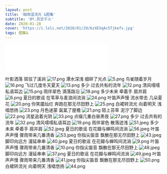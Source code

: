 ```yaml
---
layout: post
title: '细雨湿流光 &图集'
subtitle: 'BY.风恋千火'
date: 2020-01-28
cover: 'https://i.loli.net/2020/01/29/6zXEVqAc5Tjkefs.jpg'
tags: 图集&
---
```


<iframe frameborder="no" border="0" marginwidth="0" marginheight="0" width=330 height=86 src="//music.163.com/outchain/player?type=2&id=465920701&auto=1&height=66"></iframe>

<br/>

叶影洒落 斑驳了溪涧
![17.png](https://i.loli.net/2020/01/29/D5cW2nutj6RvzlQ.png)
潭水深浅 细碎了光点
![5.png](https://i.loli.net/2020/08/09/qASPGVNZB5zpLw3.png)
鸟雀随着岁月
![16.png](https://i.loli.net/2020/01/28/3yYpAWPL6VQgROa.png)
飞过几度冬天夏天
![13.png](https://i.loli.net/2020/01/28/6Lj9vuOPf1T8omh.png)
多少 过去共有的流年
![12.png](https://i.loli.net/2020/01/28/JdXBpeTWMt7qU9u.png)
清风嚅嚅私语耳边
![15.png](https://i.loli.net/2020/01/28/YMJi14QbZy9vsNK.png)
雨伴翠色 滴落路沿
![18.png](https://i.loli.net/2020/01/28/U4XgMRZpDG61ylN.png)
多少未来 牵着手 肩并肩
![6.png](https://i.loli.net/2020/01/28/sRGbOScwYK7vNB6.jpg)
夏日的歌谣 在苇草与麦浪间流淌
![24.png](https://i.loli.net/2020/01/28/W5s2zJcL1bpCftU.png)
叶笛声声慢 流水带去 几朵夏花
![20.png](https://i.loli.net/2020/01/28/qhtiaB9I8PvmsXW.png)
你笑靥灿烂 奔跑在那无尽田野上
![25.png](https://i.loli.net/2020/01/28/VjtkIAYEz3rh29a.png)
白裙转流光 向着明天 浅唱悠扬
![23.png](https://i.loli.net/2020/01/28/uKFdPHO2JTx9laS.png)
月色迷蒙 氤氲了屋檐
![21.png](https://i.loli.net/2020/01/28/TRCWJcQbivDZfXF.png)
陌上苔草 泥泞了脚边
![22.png](https://i.loli.net/2020/02/20/Wftq7OJU4rQX1Cg.png)
流星追着光阴
![33.png](https://i.loli.net/2020/02/20/jy6uU2BzStmpI5W.png)
点缀几重白昼黑夜
![27.png](https://i.loli.net/2020/02/20/Jgd5wZrMj2skEW7.png)
多少 过去共有的流年
![32.png](https://i.loli.net/2020/02/20/Z1uSs9Nh8WQAV6v.png)
清风嚅嚅私语耳边
![19.png](https://i.loli.net/2020/02/20/7unV9p2Rl36csom.png)
雨伴翠色 散落迹浅
![51.jpeg](https://i.loli.net/2020/02/20/eKBahxwCDyOsLzN.jpg)
多少未来 牵着手 肩并肩
![52.jpeg](https://i.loli.net/2020/02/20/saxFgAeihwImv8C.jpg)
夏日的歌谣 在花瓣与蝉鸣间流淌
![56.jpeg](https://i.loli.net/2020/02/20/ClaLHTQ6Mu3wJzD.jpg)
叶笛声声慢 骤雨带来几番清香
![53.jpeg](https://i.loli.net/2020/02/20/ZBQNhFTqEClxbRs.jpg)
你指尖笛音 飘散在那无尽田野上
![43.jpeg](https://i.loli.net/2020/08/09/lOZXdyLANuRPCUp.jpg)
脚印向远方 漫延串串
![40.jpeg](https://i.loli.net/2020/01/29/le9WGB1MpqbJ8A7.jpg)
夏日的歌谣 在花瓣与蝉鸣间流淌
![9.png](https://i.loli.net/2020/08/09/81M29XG6qzS5rxd.png)
叶笛声声慢 骤雨带来几番清香
![10.png](https://i.loli.net/2020/08/09/d3CAKMG1eVkf9qF.png)
你指尖笛音 飘散在那无尽田野上
![48.jpeg](https://i.loli.net/2020/01/29/mSrAIXGMnP6ex3T.jpg)
脚印向远方 漫延串串
![37.png](https://i.loli.net/2020/08/09/bdLM5iAHGPCtg8I.png)
夏日的歌谣 在花瓣与蝉鸣间流淌
![49.jpeg](https://i.loli.net/2020/01/29/6zXEVqAc5Tjkefs.jpg)
叶笛声声慢 骤雨带来几番清香
![41.jpeg](https://i.loli.net/2020/08/09/jyPawmJO53ItZKl.jpg)
你指尖笛音 飘散在那无尽田野上
![50.png](https://i.loli.net/2020/01/29/8jNEHFKiQznvfJW.png)
白裙转流光 向着明天 浅唱悠扬
![44.png](https://i.loli.net/2020/01/29/eWTavBwUdxXk9gK.png)